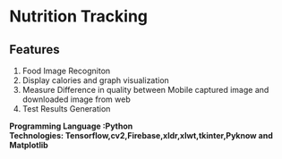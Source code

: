 # Nutrition Tracking

<h2>Features</h2>

1) Food Image Recogniton
2) Display calories and graph visualization
3) Measure Difference in quality between Mobile captured image and downloaded image from web
4) Test Results Generation

<b>Programming Language :Python</b><br/>
<b>Technologies: Tensorflow,cv2,Firebase,xldr,xlwt,tkinter,Pyknow and Matplotlib</b>
